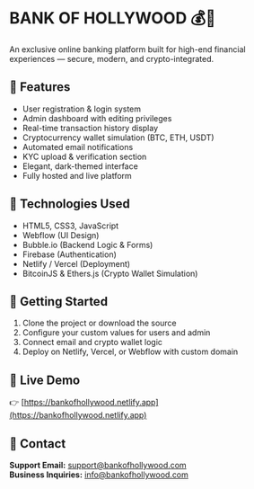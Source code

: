 # BANK OF HOLLYWOOD 💰🌴

An exclusive online banking platform built for high-end financial experiences — secure, modern, and crypto-integrated.

## 🌟 Features

- User registration & login system
- Admin dashboard with editing privileges
- Real-time transaction history display
- Cryptocurrency wallet simulation (BTC, ETH, USDT)
- Automated email notifications
- KYC upload & verification section
- Elegant, dark-themed interface
- Fully hosted and live platform

## 🔧 Technologies Used

- HTML5, CSS3, JavaScript
- Webflow (UI Design)
- Bubble.io (Backend Logic & Forms)
- Firebase (Authentication)
- Netlify / Vercel (Deployment)
- BitcoinJS & Ethers.js (Crypto Wallet Simulation)

## 🚀 Getting Started

1. Clone the project or download the source
2. Configure your custom values for users and admin
3. Connect email and crypto wallet logic
4. Deploy on Netlify, Vercel, or Webflow with custom domain

## 📡 Live Demo

👉 [https://bankofhollywood.netlify.app](https://bankofhollywood.netlify.app)

## 📧 Contact

**Support Email:** support@bankofhollywood.com  
**Business Inquiries:** info@bankofhollywood.com
